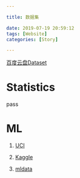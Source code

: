 ```yaml
---

title: 数据集

date: 2019-07-19 20:59:12
tags: [Website]
categories: [Story]

---
```


[百度云盘Dataset](https://pan.baidu.com/s/1gAFZ9gSf4pHJBt5W6_PgPQ "提取码: gxk4")

# Statistics

pass

# ML

1. [UCI](http://archive.ics.uci.edu/ml/datasets.php "UC Irvine Machine Learning Repository")

2. [Kaggle](https://www.kaggle.com/datasets "Kaggle")

3. [mldata](https://www.mldata.io)
